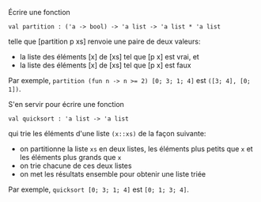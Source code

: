Écrire une fonction

    val partition : ('a -> bool) -> 'a list -> 'a list * 'a list

telle que [partition p xs] renvoie une paire de deux valeurs:
- la liste des éléments [x] de [xs] tel que [p x] est vrai, et
- la liste des éléments [x] de [xs] tel que [p x] est faux

Par exemple,
`partition (fun n -> n >= 2) [0; 3; 1; 4]` est `([3; 4], [0; 1])`.

S'en servir pour écrire une fonction

    val quicksort : 'a list -> 'a list

qui trie les éléments d'une liste `(x::xs)` de la façon suivante:

- on partitionne la liste `xs` en deux listes, les éléments plus
  petits que `x` et les éléments plus grands que `x`
- on trie chacune de ces deux listes
- on met les résultats ensemble pour obtenir une liste triée

Par exemple, `quicksort [0; 3; 1; 4]` est `[0; 1; 3; 4]`.
